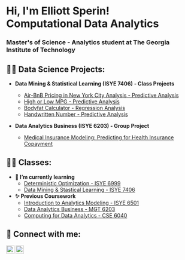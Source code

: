 
<h1>Hi, I'm Elliott Sperin! <br/>Computational Data Analytics</h1><h3>Master's of Science - Analytics student at The Georgia Institute of Technology</h3>

<h2>👨‍💻 Data Science Projects:</h2>

- <b>Data Mining & Statistical Learning (ISYE 7406) - Class Projects</b>
  - [Air-BnB Pricing in New York City Analysis - Predictive Analysis](https://github.com/BanjoBillyJr/ISYE-7406-Project-Five/tree/main)
  - [High or Low MPG - Predictive Analysis](https://github.com/BanjoBillyJr/ISYE-7406---Project-Three)
  - [Bodyfat Calculator - Regression Analysis](https://github.com/BanjoBillyJr/ISYE-7406---Project-Two)
  - [Handwritten Number - Predictive Analysis](https://github.com/BanjoBillyJr/ISYE-7406-Project-one)
 
- <b>Data Analytics Business (ISYE 6203) - Group Project</b>
  - [Medical Insurance Modeling: Predicting for Health Insurance Copayment](https://github.com/BanjoBillyJr/Group/tree/main)


<h2>👨‍💻 Classes:</h2>

- <b>🌱 I’m currently learning</b>
  - [Deterministic Optimization - ISYE 6999](https://docs.google.com/document/d/1fBXjPSckjOwpddfl4BGtoAN_nccoZ9Ai/edit)
  - [Data Mining & Stastical Learning - ISYE 7406](https://docs.google.com/document/d/1qhIulnA5fzmcTxIEwE-xE6aboM9yk-yO/edit?rtpof=true&sd=true)
- <b>✨ Previous Coursework</b>
  - [Introduction to Analytics Modeling - ISYE 6501](https://docs.google.com/document/d/1oUXgkfr2E28p4suNCGsb7iCKMcuBtot2/edit?rtpof=true&sd=true)
  - [Data Analytics Business - MGT 6203](https://docs.google.com/document/d/1ELwMqV58Rr62lFzFxnbECAnoBNqPXW8u/edit)
  - [Computing for Data Analytics - CSE 6040](https://hackmd.io/@richie/BkpC2BThh)
<h2> 🤳 Connect with me:</h2>


[<img align="left" alt="ElliotSperin | LinkedIn" width="22px" src="https://cdn.jsdelivr.net/npm/simple-icons@v3/icons/linkedin.svg" />][linkedin]
[<img align="left" alt="ElliottSperin | Instagram" width="22px" src="https://cdn.jsdelivr.net/npm/simple-icons@v3/icons/instagram.svg" />][instagram]

[instagram]: https://www.instagram.com/elliottsperin/
[linkedin]: https://linkedin.com/in/elliottsperin
